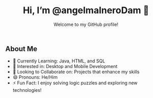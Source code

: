 

<body>
  <header>
    <h1>Hi, I’m @angelmalneroDam 👋</h1>
    <p>Welcome to my GitHub profile!</p>
  </header>
  <div class="content">
    <h2>About Me</h2>
    <ul>
      <li><span>🌱 Currently Learning:</span> Java, HTML, and SQL</li>
      <li><span>👀 Interested in:</span> Desktop and Mobile Development</li>
      <li><span>💞️ Looking to Collaborate on:</span> Projects that enhance my skills</li>
      <li><span>😄 Pronouns:</span> He/Him</li>
      <li><span>⚡ Fun Fact:</span> I enjoy solving logic puzzles and exploring new technologies!</li>
    </ul>
  </div>
</body>
</html>
